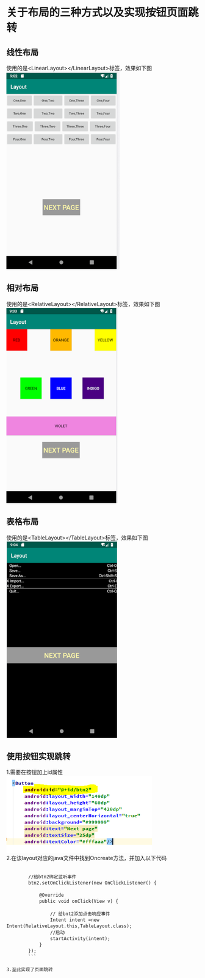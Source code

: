 # 关于布局的三种方式以及实现按钮页面跳转  
## 线性布局  
使用的是&lt;LinearLayout&gt;&lt;/LinearLayout&gt;标签，效果如下图  
![LinearLayout](https://github.com/ishy6/Layout/blob/master/image/Linealayout.PNG)
## 相对布局  
使用的是&lt;RelativeLayout&gt;&lt;/RelativeLayout&gt;标签，效果如下图  
![RelativeLayout](https://github.com/ishy6/Layout/blob/master/image/RelativeLayout.PNG)
## 表格布局  
使用的是&lt;TableLayout&gt;&lt;/TableLayout&gt;标签，效果如下图  
![Tablelayout](https://github.com/ishy6/Layout/blob/master/image/Tablelayout.PNG)
## 使用按钮实现跳转  
1.需要在按钮加上id属性  
![id](https://github.com/ishy6/Layout/blob/master/image/%E6%8C%89%E9%92%AE1.PNG)  
2.在该layout对应的java文件中找到Oncreate方法，并加入以下代码  
```Button btn2=(Button)findViewById(R.id.btn2);

        //给btn2绑定监听事件
        btn2.setOnClickListener(new OnClickListener() {

            @Override
            public void onClick(View v) {

                // 给bnt2添加点击响应事件
                Intent intent =new Intent(RelativeLayout.this,TableLayout.class);
                //启动
                startActivity(intent);
            }
        });
        ```

3.至此实现了页面跳转
